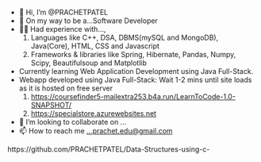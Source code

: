 - 👋 Hi, I’m @PRACHETPATEL
- 👀 On my way to be a...Software Developer
- 👨‍💻 Had experience with...,
  1) Languages like C++, DSA, DBMS(mySQL and MongoDB), Java(Core), HTML, CSS and Javascript
  2) Frameworks & libraries like Spring, Hibernate, Pandas, Numpy, Scipy, Beautifulsoup and Matplotlib
- Currently learning Web Application Development using Java Full-Stack.
- Webapp developed using Java Full-Stack: Wait 1-2 mins until site loads as it is hosted on free server
  1) https://coursefinder5-mailextra253.b4a.run/LearnToCode-1.0-SNAPSHOT/
  2) https://specialstore.azurewebsites.net
- 💞️ I’m looking to collaborate on ...
- 📫 How to reach me ...prachet.edu@gmail.com

<!---
PRACHETPATEL/PRACHETPATEL is a ✨ special ✨ repository because its `README.md` (this file) appears on your GitHub profile.
You can click the Preview link to take a look at your changes.
--->https://github.com/PRACHETPATEL/Data-Structures-using-c-
